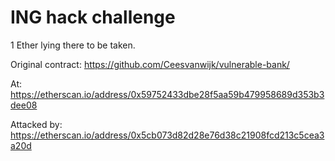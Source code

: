 # ING hack challenge
1 Ether lying there to be taken.

Original contract: https://github.com/Ceesvanwijk/vulnerable-bank/

At: https://etherscan.io/address/0x59752433dbe28f5aa59b479958689d353b3dee08

Attacked by: https://etherscan.io/address/0x5cb073d82d28e76d38c21908fcd213c5cea3a20d
